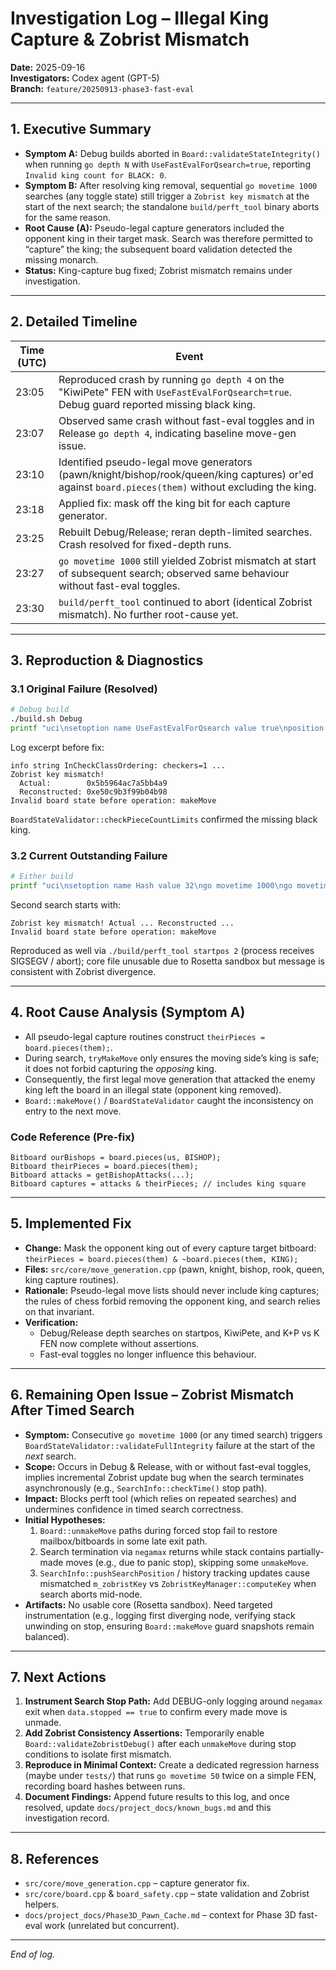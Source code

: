 # Investigation Log – Illegal King Capture & Zobrist Mismatch

**Date:** 2025-09-16  
**Investigators:** Codex agent (GPT-5)  
**Branch:** `feature/20250913-phase3-fast-eval`

---

## 1. Executive Summary
- **Symptom A:** Debug builds aborted in `Board::validateStateIntegrity()` when running `go depth N` with `UseFastEvalForQsearch=true`, reporting `Invalid king count for BLACK: 0`.  
- **Symptom B:** After resolving king removal, sequential `go movetime 1000` searches (any toggle state) still trigger a `Zobrist key mismatch` at the start of the next search; the standalone `build/perft_tool` binary aborts for the same reason.
- **Root Cause (A):** Pseudo-legal capture generators included the opponent king in their target mask. Search was therefore permitted to “capture” the king; the subsequent board validation detected the missing monarch.
- **Status:** King-capture bug fixed; Zobrist mismatch remains under investigation.

---

## 2. Detailed Timeline
| Time (UTC) | Event |
|------------|-------|
| 23:05 | Reproduced crash by running `go depth 4` on the "KiwiPete" FEN with `UseFastEvalForQsearch=true`. Debug guard reported missing black king. |
| 23:07 | Observed same crash without fast-eval toggles and in Release `go depth 4`, indicating baseline move-gen issue. |
| 23:10 | Identified pseudo-legal move generators (pawn/knight/bishop/rook/queen/king captures) or'ed against `board.pieces(them)` without excluding the king. |
| 23:18 | Applied fix: mask off the king bit for each capture generator. |
| 23:25 | Rebuilt Debug/Release; reran depth-limited searches. Crash resolved for fixed-depth runs. |
| 23:27 | `go movetime 1000` still yielded Zobrist mismatch at start of subsequent search; observed same behaviour without fast-eval toggles. |
| 23:30 | `build/perft_tool` continued to abort (identical Zobrist mismatch). No further root-cause yet. |

---

## 3. Reproduction & Diagnostics
### 3.1 Original Failure (Resolved)
```bash
# Debug build
./build.sh Debug
printf "uci\nsetoption name UseFastEvalForQsearch value true\nposition fen r3k2r/pppq1ppp/2npbn2/3N4/2B1P3/2N5/PPPP1PPP/R1BQ1RK1 w kq - 0 1\ngo depth 4\nquit\n" | ./bin/seajay
```
Log excerpt before fix:
```
info string InCheckClassOrdering: checkers=1 ...
Zobrist key mismatch!
  Actual:        0x5b5964ac7a5bb4a9
  Reconstructed: 0xe50c9b3f99b04b98
Invalid board state before operation: makeMove
```
`BoardStateValidator::checkPieceCountLimits` confirmed the missing black king.

### 3.2 Current Outstanding Failure
```bash
# Either build
printf "uci\nsetoption name Hash value 32\ngo movetime 1000\ngo movetime 1000\nquit\n" | ./bin/seajay
```
Second search starts with:
```
Zobrist key mismatch! Actual ... Reconstructed ...
Invalid board state before operation: makeMove
```
Reproduced as well via `./build/perft_tool startpos 2` (process receives SIGSEGV / abort); core file unusable due to Rosetta sandbox but message is consistent with Zobrist divergence.

---

## 4. Root Cause Analysis (Symptom A)
- All pseudo-legal capture routines construct `theirPieces = board.pieces(them);`.  
- During search, `tryMakeMove` only ensures the moving side’s king is safe; it does not forbid capturing the *opposing* king.  
- Consequently, the first legal move generation that attacked the enemy king left the board in an illegal state (opponent king removed).  
- `Board::makeMove()` / `BoardStateValidator` caught the inconsistency on entry to the next move.

### Code Reference (Pre-fix)
```
Bitboard ourBishops = board.pieces(us, BISHOP);
Bitboard theirPieces = board.pieces(them);
Bitboard attacks = getBishopAttacks(...);
Bitboard captures = attacks & theirPieces; // includes king square
```

---

## 5. Implemented Fix
- **Change:** Mask the opponent king out of every capture target bitboard:  
  `theirPieces = board.pieces(them) & ~board.pieces(them, KING);`
- **Files:** `src/core/move_generation.cpp` (pawn, knight, bishop, rook, queen, king capture routines).  
- **Rationale:** Pseudo-legal move lists should never include king captures; the rules of chess forbid removing the opponent king, and search relies on that invariant.
- **Verification:**
  - Debug/Release depth searches on startpos, KiwiPete, and K+P vs K FEN now complete without assertions.
  - Fast-eval toggles no longer influence this behaviour.

---

## 6. Remaining Open Issue – Zobrist Mismatch After Timed Search
- **Symptom:** Consecutive `go movetime 1000` (or any timed search) triggers `BoardStateValidator::validateFullIntegrity` failure at the start of the *next* search.  
- **Scope:** Occurs in Debug & Release, with or without fast-eval toggles, implies incremental Zobrist update bug when the search terminates asynchronously (e.g., `SearchInfo::checkTime()` stop path).  
- **Impact:** Blocks perft tool (which relies on repeated searches) and undermines confidence in timed search correctness.
- **Initial Hypotheses:**
  1. `Board::unmakeMove` paths during forced stop fail to restore mailbox/bitboards in some late exit path.  
  2. Search termination via `negamax` returns while stack contains partially-made moves (e.g., due to panic stop), skipping some `unmakeMove`.  
  3. `SearchInfo::pushSearchPosition` / history tracking updates cause mismatched `m_zobristKey` vs `ZobristKeyManager::computeKey` when search aborts mid-node.
- **Artifacts:** No usable core (Rosetta sandbox). Need targeted instrumentation (e.g., logging first diverging node, verifying stack unwinding on stop, ensuring `Board::makeMove` guard snapshots remain balanced).

---

## 7. Next Actions
1. **Instrument Search Stop Path:** Add DEBUG-only logging around `negamax` exit when `data.stopped == true` to confirm every made move is unmade.  
2. **Add Zobrist Consistency Assertions:** Temporarily enable `Board::validateZobristDebug()` after each `unmakeMove` during stop conditions to isolate first mismatch.  
3. **Reproduce in Minimal Context:** Create a dedicated regression harness (maybe under `tests/`) that runs `go movetime 50` twice on a simple FEN, recording board hashes between runs.  
4. **Document Findings:** Append future results to this log, and once resolved, update `docs/project_docs/known_bugs.md` and this investigation record.

---

## 8. References
- `src/core/move_generation.cpp` – capture generator fix.  
- `src/core/board.cpp` & `board_safety.cpp` – state validation and Zobrist helpers.  
- `docs/project_docs/Phase3D_Pawn_Cache.md` – context for Phase 3D fast-eval work (unrelated but concurrent).

---

*End of log.*
